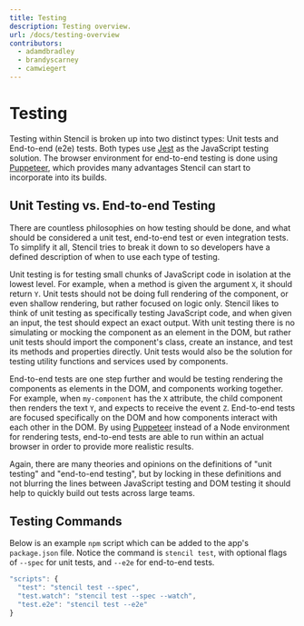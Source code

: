 ```yaml
---
title: Testing
description: Testing overview.
url: /docs/testing-overview
contributors:
  - adamdbradley
  - brandyscarney
  - camwiegert
---
```


# Testing

Testing within Stencil is broken up into two distinct types: Unit tests and End-to-end (e2e) tests. Both types use [Jest](https://jestjs.io/) as the JavaScript testing solution. The browser environment for end-to-end testing is done using [Puppeteer](https://pptr.dev/), which provides many advantages Stencil can start to incorporate into its builds.


## Unit Testing vs. End-to-end Testing

There are countless philosophies on how testing should be done, and what should be considered a unit test, end-to-end test or even integration tests. To simplify it all, Stencil tries to break it down to so developers have a defined description of when to use each type of testing.

Unit testing is for testing small chunks of JavaScript code in isolation at the lowest level. For example, when a method is given the argument `X`, it should return `Y`. Unit tests should not be doing full rendering of the component, or even shallow rendering, but rather focused on logic only. Stencil likes to think of unit testing as specifically testing JavaScript code, and when given an input, the test should expect an exact output. With unit testing there is no simulating or mocking the component as an element in the DOM, but rather unit tests should import the component's class, create an instance, and test its methods and properties directly. Unit tests would also be the solution for testing utility functions and services used by components.

End-to-end tests are one step further and would be testing rendering the components as elements in the DOM, and components working together. For example, when `my-component` has the `X` attribute, the child component then renders the text `Y`, and expects to receive the event `Z`. End-to-end tests are focused specifically on the DOM and how components interact with each other in the DOM. By using [Puppeteer](https://pptr.dev/) instead of a Node environment for rendering tests, end-to-end tests are able to run within an actual browser in order to provide more realistic results.

Again, there are many theories and opinions on the definitions of "unit testing" and "end-to-end testing", but by locking in these definitions and not blurring the lines between JavaScript testing and DOM testing it should help to quickly build out tests across large teams.


## Testing Commands

Below is an example `npm` script which can be added to the app's `package.json` file. Notice the command is `stencil test`, with optional flags of `--spec` for unit tests, and `--e2e` for end-to-end tests.

```javascript
"scripts": {
  "test": "stencil test --spec",
  "test.watch": "stencil test --spec --watch",
  "test.e2e": "stencil test --e2e"
}
```
